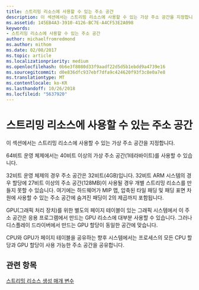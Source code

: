 ```yaml
---
title: 스트리밍 리소스에 사용할 수 있는 주소 공간
description: 이 섹션에서는 스트리밍 리소스에 사용할 수 있는 가상 주소 공간을 지정합니다.
ms.assetid: 145EB4A3-3910-4126-BC7E-A4CF53E2A098
keywords:
- 스트리밍 리소스에 사용할 수 있는 주소 공간
author: michaelfromredmond
ms.author: mithom
ms.date: 02/08/2017
ms.topic: article
ms.localizationpriority: medium
ms.openlocfilehash: 0b6e3f8080d33f9aadf22d5d5b1ebdd9a4739e16
ms.sourcegitcommit: d0e836dfc937ebf7dfa9c424620f93f3c8e0a7e8
ms.translationtype: MT
ms.contentlocale: ko-KR
ms.lasthandoff: 10/26/2018
ms.locfileid: "5637920"
---
```

# <a name="address-space-available-for-streaming-resources"></a>스트리밍 리소스에 사용할 수 있는 주소 공간


이 섹션에서는 스트리밍 리소스에 사용할 수 있는 가상 주소 공간을 지정합니다.

64비트 운영 체제에서는 40비트 이상의 가상 주소 공간(1테라바이트)를 사용할 수 있습니다.

32비트 운영 체제의 경우 주소 공간은 32비트(4GB)입니다. 32비트 ARM 시스템의 경우 할당에 27비트 이상의 주소 공간(128MB)이 사용될 경우 개별 스트리밍 리소스를 만들지 못할 수 있습니다. 여기에는 하드웨어가 MIP 맵, 압축된 타일 패딩 및 패딩 표면 차원에 사용할 수 있는 주소 공간에 숨겨진 패딩이 2의 제곱까지 포함됩니다.

GPU(그래픽 처리 장치)를 위한 별도의 페이지 테이블이 있는 그래픽 시스템에서 이 주소 공간은 응용 프로그램에서 만드는 GPU 리소스에 대부분 사용할 수 있습니다. 그러나 디스플레이 드라이버에서 만드는 GPU 할당이 동일한 공간에 맞습니다.

CPU와 GPU가 페이지 테이블을 공유하는 향후 시스템에서는 프로세스의 모든 CPU 할당과 GPU 할당이 사용 가능한 주소 공간을 공유합니다.

## <a name="span-idrelated-topicsspanrelated-topics"></a><span id="related-topics"></span>관련 항목


[스트리밍 리소스 생성 매개 변수](streaming-resource-creation-parameters.md)

 

 




